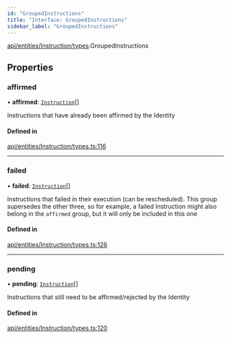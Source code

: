 ```yaml
---
id: "GroupedInstructions"
title: "Interface: GroupedInstructions"
sidebar_label: "GroupedInstructions"
---
```


[api/entities/Instruction/types](../../../../../../modules/API/Entities/Instruction/Types/Types.md).GroupedInstructions

## Properties

### affirmed

• **affirmed**: [`Instruction`](../../../../../../classes/API/Entities/Instruction/Instruction.md)[]

Instructions that have already been affirmed by the Identity

#### Defined in

[api/entities/Instruction/types.ts:116](https://github.com/PolymeshAssociation/polymesh-sdk/blob/978e4ded6/src/api/entities/Instruction/types.ts#L116)

___

### failed

• **failed**: [`Instruction`](../../../../../../classes/API/Entities/Instruction/Instruction.md)[]

Instructions that failed in their execution (can be rescheduled).
  This group supersedes the other three, so for example, a failed Instruction
  might also belong in the `affirmed` group, but it will only be included in this one

#### Defined in

[api/entities/Instruction/types.ts:126](https://github.com/PolymeshAssociation/polymesh-sdk/blob/978e4ded6/src/api/entities/Instruction/types.ts#L126)

___

### pending

• **pending**: [`Instruction`](../../../../../../classes/API/Entities/Instruction/Instruction.md)[]

Instructions that still need to be affirmed/rejected by the Identity

#### Defined in

[api/entities/Instruction/types.ts:120](https://github.com/PolymeshAssociation/polymesh-sdk/blob/978e4ded6/src/api/entities/Instruction/types.ts#L120)
